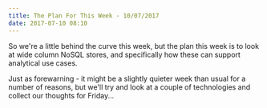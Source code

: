 ```yaml
---
title: The Plan For This Week - 10/07/2017
date: 2017-07-10 08:10
---
```

So we're a little behind the curve this week, but the plan this week is to look at wide column NoSQL stores, and specifically how these can support analytical use cases.

Just as forewarning - it might be a slightly quieter week than usual for a number of reasons, but we'll try and look at a couple of technologies and collect our thoughts for Friday...